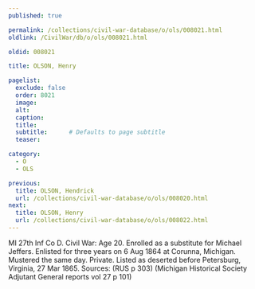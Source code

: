 ```yaml
---
published: true

permalink: /collections/civil-war-database/o/ols/008021.html
oldlink: /CivilWar/db/o/ols/008021.html

oldid: 008021

title: OLSON, Henry

pagelist:
  exclude: false
  order: 8021
  image: 
  alt:
  caption:
  title:
  subtitle:      # Defaults to page subtitle
  teaser:

category: 
  - O 
  - OLS

previous:
  title: OLSON, Hendrick
  url: /collections/civil-war-database/o/ols/008020.html  
next:
  title: OLSON, Henry
  url: /collections/civil-war-database/o/ols/008022.html   
---
```

MI 27th Inf Co D. Civil War: Age 20. Enrolled as a substitute for Michael Jeffers. Enlisted for three years on 6 Aug 1864 at Corunna, Michigan. Mustered the same day. Private. Listed as deserted before Petersburg, Virginia, 27 Mar 1865. Sources: (RUS p 303) (Michigan Historical Society Adjutant General reports vol 27 p 101)